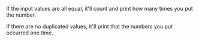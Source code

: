 If the input values are all equal, it'll count and print how many times you put the number.

If there are no duplicated values, it'll print that the numbers you put occurred one time.
